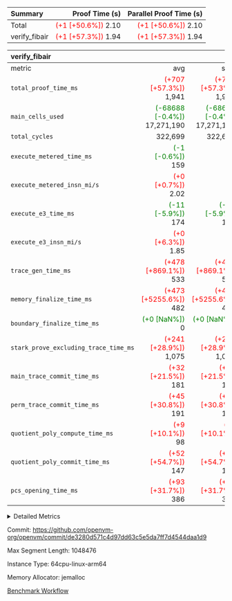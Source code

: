 | Summary | Proof Time (s) | Parallel Proof Time (s) |
|:---|---:|---:|
| Total | <span style='color: red'>(+1 [+50.6%])</span> 2.10 | <span style='color: red'>(+1 [+50.6%])</span> 2.10 |
| verify_fibair | <span style='color: red'>(+1 [+57.3%])</span> 1.94 | <span style='color: red'>(+1 [+57.3%])</span> 1.94 |


| verify_fibair |||||
|:---|---:|---:|---:|---:|
|metric|avg|sum|max|min|
| `total_proof_time_ms ` | <span style='color: red'>(+707 [+57.3%])</span> 1,941 | <span style='color: red'>(+707 [+57.3%])</span> 1,941 | <span style='color: red'>(+707 [+57.3%])</span> 1,941 | <span style='color: red'>(+707 [+57.3%])</span> 1,941 |
| `main_cells_used     ` | <span style='color: green'>(-68688 [-0.4%])</span> 17,271,190 | <span style='color: green'>(-68688 [-0.4%])</span> 17,271,190 | <span style='color: green'>(-68688 [-0.4%])</span> 17,271,190 | <span style='color: green'>(-68688 [-0.4%])</span> 17,271,190 |
| `total_cycles        ` |  322,699 |  322,699 |  322,699 |  322,699 |
| `execute_metered_time_ms` | <span style='color: green'>(-1 [-0.6%])</span> 159 | -          | -          | -          |
| `execute_metered_insn_mi/s` | <span style='color: red'>(+0 [+0.7%])</span> 2.02 | -          | <span style='color: red'>(+0 [+0.7%])</span> 2.02 | <span style='color: red'>(+0 [+0.7%])</span> 2.02 |
| `execute_e3_time_ms  ` | <span style='color: green'>(-11 [-5.9%])</span> 174 | <span style='color: green'>(-11 [-5.9%])</span> 174 | <span style='color: green'>(-11 [-5.9%])</span> 174 | <span style='color: green'>(-11 [-5.9%])</span> 174 |
| `execute_e3_insn_mi/s` | <span style='color: red'>(+0 [+6.3%])</span> 1.85 | -          | <span style='color: red'>(+0 [+6.3%])</span> 1.85 | <span style='color: red'>(+0 [+6.3%])</span> 1.85 |
| `trace_gen_time_ms   ` | <span style='color: red'>(+478 [+869.1%])</span> 533 | <span style='color: red'>(+478 [+869.1%])</span> 533 | <span style='color: red'>(+478 [+869.1%])</span> 533 | <span style='color: red'>(+478 [+869.1%])</span> 533 |
| `memory_finalize_time_ms` | <span style='color: red'>(+473 [+5255.6%])</span> 482 | <span style='color: red'>(+473 [+5255.6%])</span> 482 | <span style='color: red'>(+473 [+5255.6%])</span> 482 | <span style='color: red'>(+473 [+5255.6%])</span> 482 |
| `boundary_finalize_time_ms` | <span style='color: green'>(+0 [NaN%])</span> 0 | <span style='color: green'>(+0 [NaN%])</span> 0 | <span style='color: green'>(+0 [NaN%])</span> 0 | <span style='color: green'>(+0 [NaN%])</span> 0 |
| `stark_prove_excluding_trace_time_ms` | <span style='color: red'>(+241 [+28.9%])</span> 1,075 | <span style='color: red'>(+241 [+28.9%])</span> 1,075 | <span style='color: red'>(+241 [+28.9%])</span> 1,075 | <span style='color: red'>(+241 [+28.9%])</span> 1,075 |
| `main_trace_commit_time_ms` | <span style='color: red'>(+32 [+21.5%])</span> 181 | <span style='color: red'>(+32 [+21.5%])</span> 181 | <span style='color: red'>(+32 [+21.5%])</span> 181 | <span style='color: red'>(+32 [+21.5%])</span> 181 |
| `perm_trace_commit_time_ms` | <span style='color: red'>(+45 [+30.8%])</span> 191 | <span style='color: red'>(+45 [+30.8%])</span> 191 | <span style='color: red'>(+45 [+30.8%])</span> 191 | <span style='color: red'>(+45 [+30.8%])</span> 191 |
| `quotient_poly_compute_time_ms` | <span style='color: red'>(+9 [+10.1%])</span> 98 | <span style='color: red'>(+9 [+10.1%])</span> 98 | <span style='color: red'>(+9 [+10.1%])</span> 98 | <span style='color: red'>(+9 [+10.1%])</span> 98 |
| `quotient_poly_commit_time_ms` | <span style='color: red'>(+52 [+54.7%])</span> 147 | <span style='color: red'>(+52 [+54.7%])</span> 147 | <span style='color: red'>(+52 [+54.7%])</span> 147 | <span style='color: red'>(+52 [+54.7%])</span> 147 |
| `pcs_opening_time_ms ` | <span style='color: red'>(+93 [+31.7%])</span> 386 | <span style='color: red'>(+93 [+31.7%])</span> 386 | <span style='color: red'>(+93 [+31.7%])</span> 386 | <span style='color: red'>(+93 [+31.7%])</span> 386 |



<details>
<summary>Detailed Metrics</summary>

|  | verify_program_compile_ms | total_cells | stark_prove_excluding_trace_time_ms | quotient_poly_compute_time_ms | quotient_poly_commit_time_ms | perm_trace_commit_time_ms | pcs_opening_time_ms | main_trace_commit_time_ms | app proof_time_ms |
| --- | --- | --- | --- | --- | --- | --- | --- | --- |
|  | 7 | 65,536 | 36 | 1 | 6 | 0 | 21 | 7 | 1,952 | 

| air_name | rows | quotient_deg | main_cols | interactions | constraints | cells |
| --- | --- | --- | --- | --- | --- | --- |
| AccessAdapterAir<2> |  | 2 |  | 5 | 12 |  | 
| AccessAdapterAir<4> |  | 2 |  | 5 | 12 |  | 
| AccessAdapterAir<8> |  | 2 |  | 5 | 12 |  | 
| FibonacciAir | 32,768 | 1 | 2 |  | 5 | 65,536 | 
| FriReducedOpeningAir |  | 2 |  | 39 | 71 |  | 
| JalRangeCheckAir |  | 2 |  | 9 | 14 |  | 
| NativePoseidon2Air<BabyBearParameters>, 1> |  | 2 |  | 136 | 572 |  | 
| PhantomAir |  | 2 |  | 3 | 5 |  | 
| ProgramAir |  | 1 |  | 1 | 4 |  | 
| VariableRangeCheckerAir |  | 1 |  | 1 | 4 |  | 
| VmAirWrapper<AluNativeAdapterAir, FieldArithmeticCoreAir> |  | 2 |  | 15 | 27 |  | 
| VmAirWrapper<BranchNativeAdapterAir, BranchEqualCoreAir<1> |  | 2 |  | 11 | 25 |  | 
| VmAirWrapper<NativeAdapterAir<2, 0>, PublicValuesCoreAir> |  | 2 |  | 11 | 29 |  | 
| VmAirWrapper<NativeLoadStoreAdapterAir<1>, NativeLoadStoreCoreAir<1> |  | 2 |  | 15 | 20 |  | 
| VmAirWrapper<NativeLoadStoreAdapterAir<4>, NativeLoadStoreCoreAir<4> |  | 2 |  | 15 | 20 |  | 
| VmAirWrapper<NativeVectorizedAdapterAir<4>, FieldExtensionCoreAir> |  | 2 |  | 15 | 27 |  | 
| VmConnectorAir |  | 2 |  | 5 | 11 |  | 
| VolatileBoundaryAir |  | 2 |  | 7 | 19 |  | 

| group | trace_gen_time_ms | total_proof_time_ms | total_cycles | total_cells | stark_prove_excluding_trace_time_ms | quotient_poly_compute_time_ms | quotient_poly_commit_time_ms | perm_trace_commit_time_ms | pcs_opening_time_ms | memory_finalize_time_ms | main_trace_commit_time_ms | main_cells_used | insns | generate_perm_trace_time_ms_time_ms | fri.log_blowup | execute_metered_time_ms | execute_metered_insn_mi/s | execute_e3_time_ms | execute_e3_insn_mi/s | boundary_finalize_time_ms |
| --- | --- | --- | --- | --- | --- | --- | --- | --- | --- | --- | --- | --- | --- | --- | --- | --- | --- | --- | --- | --- |
| verify_fibair | 533 | 1,941 | 322,699 | 62,474,410 | 1,075 | 98 | 147 | 191 | 386 | 482 | 181 | 17,271,190 | 322,700 | 68 | 1 | 159 | 2.02 | 174 | 1.85 | 0 | 

| group | air_name | rows | prep_cols | perm_cols | main_cols | cells |
| --- | --- | --- | --- | --- | --- | --- |
| verify_fibair | AccessAdapterAir<2> | 131,072 |  | 16 | 11 | 3,538,944 | 
| verify_fibair | AccessAdapterAir<4> | 65,536 |  | 16 | 13 | 1,900,544 | 
| verify_fibair | AccessAdapterAir<8> | 128 |  | 16 | 17 | 4,224 | 
| verify_fibair | FriReducedOpeningAir | 2,048 |  | 84 | 27 | 227,328 | 
| verify_fibair | JalRangeCheckAir | 32,768 |  | 28 | 12 | 1,310,720 | 
| verify_fibair | NativePoseidon2Air<BabyBearParameters>, 1> | 32,768 |  | 312 | 398 | 23,265,280 | 
| verify_fibair | PhantomAir | 16,384 |  | 12 | 6 | 294,912 | 
| verify_fibair | ProgramAir | 8,192 |  | 8 | 10 | 147,456 | 
| verify_fibair | VariableRangeCheckerAir | 262,144 | 2 | 8 | 1 | 2,359,296 | 
| verify_fibair | VmAirWrapper<AluNativeAdapterAir, FieldArithmeticCoreAir> | 262,144 |  | 36 | 29 | 17,039,360 | 
| verify_fibair | VmAirWrapper<BranchNativeAdapterAir, BranchEqualCoreAir<1> | 32,768 |  | 28 | 23 | 1,671,168 | 
| verify_fibair | VmAirWrapper<NativeLoadStoreAdapterAir<1>, NativeLoadStoreCoreAir<1> | 65,536 |  | 40 | 21 | 3,997,696 | 
| verify_fibair | VmAirWrapper<NativeLoadStoreAdapterAir<4>, NativeLoadStoreCoreAir<4> | 32,768 |  | 40 | 27 | 2,195,456 | 
| verify_fibair | VmAirWrapper<NativeVectorizedAdapterAir<4>, FieldExtensionCoreAir> | 32,768 |  | 36 | 38 | 2,424,832 | 
| verify_fibair | VmConnectorAir | 2 | 1 | 16 | 5 | 42 | 
| verify_fibair | VolatileBoundaryAir | 65,536 |  | 20 | 12 | 2,097,152 | 

| group | trace_height_constraint | weighted_sum | threshold |
| --- | --- | --- | --- |
| verify_fibair | 0 | 1,085,444 | 2,013,265,921 | 
| verify_fibair | 1 | 5,411,200 | 2,013,265,921 | 
| verify_fibair | 2 | 542,722 | 2,013,265,921 | 
| verify_fibair | 3 | 5,476,612 | 2,013,265,921 | 
| verify_fibair | 4 | 65,536 | 2,013,265,921 | 
| verify_fibair | 5 | 12,851,850 | 2,013,265,921 | 

| trace_height_constraint | threshold |
| --- | --- |
| 0 | 2,013,265,921 | 

</details>


Commit: https://github.com/openvm-org/openvm/commit/de3280d571c4d97dd63c5e5da7ff7d4544daa1d9

Max Segment Length: 1048476

Instance Type: 64cpu-linux-arm64

Memory Allocator: jemalloc

[Benchmark Workflow](https://github.com/openvm-org/openvm/actions/runs/16011847940)
